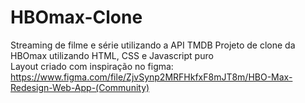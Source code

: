# HBOmax-Clone
Streaming de filme e série utilizando a API TMDB 
Projeto de clone da HBOmax utilizando HTML, CSS e Javascript puro  
Layout criado com inspiração no figma: https://www.figma.com/file/ZjvSynp2MRFHkfxF8mJT8m/HBO-Max-Redesign-Web-App-(Community)
